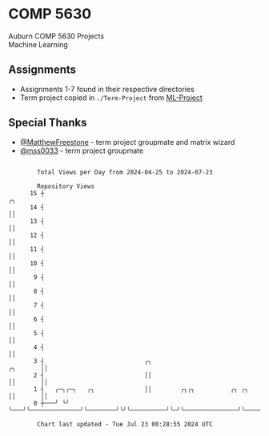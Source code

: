 # COMP 5630
Auburn COMP 5630 Projects  
Machine Learning

## Assignments
- Assignments 1-7 found in their respective directories
- Term project copied in `./Term-Project` from [ML-Project](https://github.com/wumphlett/ML-Project)

## Special Thanks
- [@MatthewFreestone](https://github.com/MatthewFreestone) - term project groupmate and matrix wizard
- [@mss0033](https://github.com/mss0033) - term project groupmate

```

        Total Views per Day from 2024-04-25 to 2024-07-23

        Repository Views
      15 ┼                                                                                 ╭╮
      14 ┤                                                                                 ││
      13 ┤                                                                                 ││
      12 ┤                                                                                 ││
      11 ┤                                                                                 ││
      10 ┤                                                                                 ││
       9 ┤                                                                                 ││
       8 ┤                                                                                 ││
       7 ┤                                                                                 ││
       6 ┤                                                                                 ││
       5 ┤                                                                                 ││
       4 ┤                                                                                 ││
       3 ┤                            ╭╮                                          ╭╮       ││
       2 ┤                            ││                                          ││       ││
       1 ┤   ╭─╮╭─╮   ╭╮              ││        ╭╮╭╮          ╭╮ ╭╮               ││       ││
       0 ┼───╯ ╰╯ ╰───╯╰──────────────╯╰────────╯╰╯╰──────────╯╰─╯╰───────────────╯╰───────╯╰──────

        Chart last updated - Tue Jul 23 00:28:55 2024 UTC
        
```
